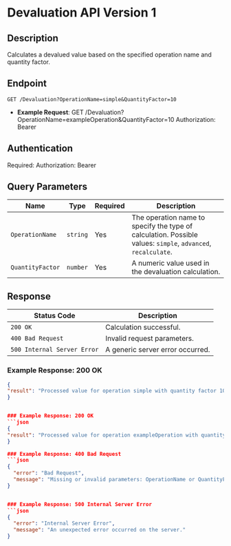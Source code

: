 # Devaluation API Version 1

## Description
Calculates a devalued value based on the specified operation name and quantity factor.

## Endpoint
`GET /Devaluation?OperationName=simple&QuantityFactor=10`
- **Example Request**:
GET /Devaluation?OperationName=exampleOperation&QuantityFactor=10 Authorization: Bearer <token>

## Authentication
Required: Authorization: Bearer <token>

## Query Parameters
| **Name**          | **Type**  | **Required** | **Description**                                    |
|--------------------|-----------|--------------|--------------------------------------------------|
| `OperationName`    | `string`  | Yes          | The operation name to specify the type of calculation. Possible values: `simple`, `advanced`, `recalculate`. |
| `QuantityFactor`   | `number`  | Yes          | A numeric value used in the devaluation calculation.  |

## Response
| **Status Code**         | **Description**                |
|--------------------------|-------------------------------|
| `200 OK`                | Calculation successful.        |
| `400 Bad Request`        | Invalid request parameters.    |
| `500 Internal Server Error` | A generic server error occurred. |

### Example Response: 200 OK
```json
{
"result": "Processed value for operation simple with quantity factor 10"
}


### Example Response: 200 OK
```json
{
"result": "Processed value for operation exampleOperation with quantity factor 10"
}

### Example Response: 400 Bad Request
```json
{
  "error": "Bad Request",
  "message": "Missing or invalid parameters: OperationName or QuantityFactor."
}


### Example Response: 500 Internal Server Error
```json
{
  "error": "Internal Server Error",
  "message": "An unexpected error occurred on the server."
}

